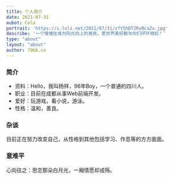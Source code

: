 ```yaml
---
title: 个人简介
date: 2021-07-31
aubot: Cola
portrait: 'https://i.loli.net/2021/07/31/zfYShDT2RvBcaZo.jpg'
describe: '一个慢慢在成为阳光向上的男孩，愿世界美好都与你们环环相扣！'
type: "about"
layout: "about"
author: 79bk.cn
---
```


### 简介
- 资料：Hello，我叫杨祥，96年Boy，一个普通的四川人。
- 职业：目前在成都从事Web前端开发。
- 爱好：玩游戏，看小说，游泳。
- 性格：温和，善良。

### 杂谈
目前正在努力改变自己，从性格到其他包括学习、作息等的方方面面。  

### 意难平
心向往之：思恋那朵白月光，一厢情愿却成殇。
